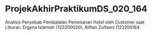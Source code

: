 # ProjekAkhirPraktikumDS_020_164
Analisis Penyebab Pembatalan Pemesanan Hotel oleh Customer saat Liburan. Ergyna Islamiah (123200020), Alifian Zulfaani (123200164
